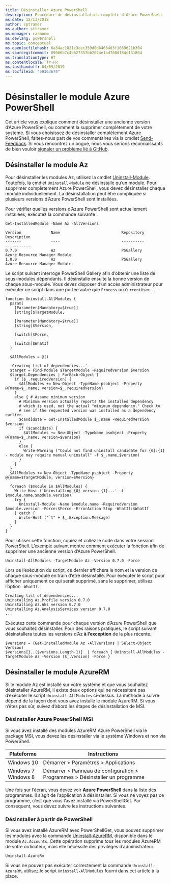 ```yaml
---
title: Désinstaller Azure PowerShell
description: Procédure de désinstallation complète d’Azure PowerShell
ms.date: 12/13/2018
author: sptramer
ms.author: sttramer
ms.manager: carmonm
ms.devlang: powershell
ms.topic: conceptual
ms.openlocfilehash: 6a34ac1821c3cec359d0d64664d3f1689621b304
ms.sourcegitcommit: 89066b7c4b527357bb2024e1ad708df84c131804
ms.translationtype: HT
ms.contentlocale: fr-FR
ms.lasthandoff: 04/09/2019
ms.locfileid: "59363674"
---
```

# <a name="uninstall-the-azure-powershell-module"></a>Désinstaller le module Azure PowerShell

Cet article vous explique comment désinstaller une ancienne version d’Azure PowerShell, ou comment la supprimer complètement de votre système. Si vous choisissez de désinstaller complètement Azure PowerShell, faites-nous part de vos commentaires via la cmdlet [Send-Feedback](/powershell/module/az.accounts/send-feedback).
Si vous rencontrez un bogue, nous vous serions reconnaissants de bien vouloir [signaler un problème lié à GitHub](https://github.com/azure/azure-powershell/issues).

## <a name="uninstall-the-az-module"></a>Désinstaller le module Az

Pour désinstaller les modules Az, utilisez la cmdlet [Uninstall-Module](/powershell/module/powershellget/uninstall-module). Toutefois, la cmdlet `Uninstall-Module` ne désinstalle qu’un module. Pour supprimer complètement Azure PowerShell, vous devez désinstaller chaque module individuellement. La désinstallation peut être compliquée si plusieurs versions d’Azure PowerShell sont installées.

Pour vérifier quelles versions d’Azure PowerShell sont actuellement installées, exécutez la commande suivante :

```powershell-interactive
Get-InstalledModule -Name Az -AllVersions
```

```output
Version             Name                           Repository           Description
-------             ----                           ----------           -----------
0.7.0               Az                             PSGallery            Azure Resource Manager Module
1.0.0               Az                             PSGallery            Azure Resource Manager Module
```

Le script suivant interroge PowerShell Gallery afin d’obtenir une liste de sous-modules dépendants. Il désinstalle ensuite la bonne version de chaque sous-module. Vous devez disposer d’un accès administrateur pour exécuter ce script dans une portée autre que `Process` ou `CurrentUser`.

```powershell-interactive
function Uninstall-AllModules {
  param(
    [Parameter(Mandatory=$true)]
    [string]$TargetModule,

    [Parameter(Mandatory=$true)]
    [string]$Version,

    [switch]$Force,

    [switch]$WhatIf
  )
  
  $AllModules = @()
  
  'Creating list of dependencies...'
  $target = Find-Module $TargetModule -RequiredVersion $version
  $target.Dependencies | ForEach-Object {
    if ($_.requiredVersion) {
      $AllModules += New-Object -TypeName psobject -Property @{name=$_.name; version=$_.requiredVersion}
    }
    else { # Assume minimum version
      # Minimum version actually reports the installed dependency
      # which is used, not the actual "minimum dependency." Check to
      # see if the requested version was installed as a dependency earlier.
      $candidate = Get-InstalledModule $_.name -RequiredVersion $version
      if ($candidate) {
        $AllModules += New-Object -TypeName psobject -Property @{name=$_.name; version=$version}
      }
      else {
        Write-Warning ("Could not find uninstall candidate for {0}:{1} - module may require manual uninstall" -f $_.name,$version)
      }
    }
  }
  $AllModules += New-Object -TypeName psobject -Property @{name=$TargetModule; version=$Version}

  foreach ($module in $AllModules) {
    Write-Host ('Uninstalling {0} version {1}...' -f $module.name,$module.version)
    try {
      Uninstall-Module -Name $module.name -RequiredVersion $module.version -Force:$Force -ErrorAction Stop -WhatIf:$WhatIf
    } catch {
      Write-Host ("`t" + $_.Exception.Message)
    }
  }
}
```

Pour utiliser cette fonction, copiez et collez le code dans votre session PowerShell. L’exemple suivant montre comment exécuter la fonction afin de supprimer une ancienne version d’Azure PowerShell.

```powershell-interactive
Uninstall-AllModules -TargetModule Az -Version 0.7.0 -Force
```

Lors de l’exécution du script, ce dernier affichera le nom et la version de chaque sous-module en train d’être désinstallé. Pour exécuter le script pour afficher uniquement ce qui serait supprimé, sans le supprimer, utilisez l’option `-WhatIf`.

```output
Creating list of dependencies...
Uninstalling Az.Profile version 0.7.0
Uninstalling Az.Aks version 0.7.0
Uninstalling Az.AnalysisServices version 0.7.0
...
```

Exécutez cette commande pour chaque version d’Azure PowerShell que vous souhaitez désinstaller. Pour des raisons pratiques, le script suivant désinstallera toutes les versions d’Az __à l’exception__ de la plus récente.

```powershell-interactive
$versions = (Get-InstalledModule Az -AllVersions | Select-Object Version)
$versions[1..($versions.Length-1)]  | foreach { Uninstall-AllModules -TargetModule Az -Version ($_.Version) -Force }
```

## <a name="uninstall-the-azurerm-module"></a>Désinstaller le module AzureRM

Si le module Az est installé sur votre système et que vous souhaitez désinstaller AzureRM, il existe deux options qui ne nécessitent pas d’exécuter le script `Uninstall-AllModules` ci-dessus. La méthode à suivre dépend de la façon dont vous avez installé le module AzureRM.
Si vous n’êtes pas sûr, suivez d’abord les étapes de désinstallation de MSI.

### <a name="uninstall-azure-powershell-msi"></a>Désinstaller Azure PowerShell MSI

Si vous avez installé des modules AzureRM Azure PowerShell via le package MSI, vous devez les désinstaller via le système Windows et non via PowerShell.

| Plateforme | Instructions |
|----------|--------------|
| Windows 10 | Démarrer > Paramètres > Applications |
| Windows 7 </br>Windows 8 | Démarrer > Panneau de configuration > Programmes > Désinstaller un programme |

Une fois sur l’écran, vous devez voir __Azure PowerShell__ dans la liste des programmes. Il s’agit de l’application à désinstaller. Si vous ne voyez pas ce programme, c’est que vous l’avez installé via PowerShellGet. Par conséquent, vous devez suivre les instructions suivantes.

### <a name="uninstall-from-powershell"></a>Désinstaller à partir de PowerShell

Si vous avez installé AzureRM avec PowerShellGet, vous pouvez supprimer les modules avec la commande [Uninstall-AzureRM](/powershell/module/az.accounts/uninstall-azurerm), disponible dans le module `Az.Accounts`. Cette opération supprime _tous_ les modules AzureRM de votre ordinateur, mais elle nécessite des privilèges d’administrateur.

```powershell-interactive
Uninstall-AzureRm
```

Si vous ne pouvez pas exécuter correctement la commande `Uninstall-AzureRM`, utilisez le script `Uninstall-AllModules` fourni dans cet article à la place.